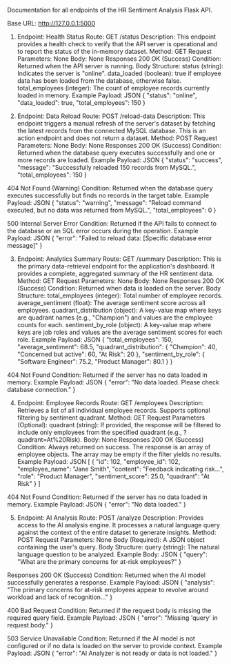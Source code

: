 Documentation for all endpoints of the HR Sentiment Analysis Flask API.

Base URL: http://127.0.0.1:5000

1. Endpoint: Health Status
Route: GET /status
Description: This endpoint provides a health check to verify that the API server is operational and to report the status of the in-memory dataset.
Method: GET
Request
Parameters: None
Body: None
Responses
200 OK (Success)
Condition: Returned when the API server is running.
Body Structure:
status (string): Indicates the server is "online".
data_loaded (boolean): true if employee data has been loaded from the database, otherwise false.
total_employees (integer): The count of employee records currently loaded in memory.
Example Payload:
JSON
{
  "status": "online",
  "data_loaded": true,
  "total_employees": 150
}



2. Endpoint: Data Reload
Route: POST /reload-data
Description: This endpoint triggers a manual refresh of the server's dataset by fetching the latest records from the connected MySQL database. This is an action endpoint and does not return a dataset.
Method: POST
Request
Parameters: None
Body: None
Responses
200 OK (Success)
Condition: Returned when the database query executes successfully and one or more records are loaded.
Example Payload:
JSON
{
  "status": "success",
  "message": "Successfully reloaded 150 records from MySQL.",
  "total_employees": 150
}




404 Not Found (Warning)
Condition: Returned when the database query executes successfully but finds no records in the target table.
Example Payload:
JSON
{
    "status": "warning",
    "message": "Reload command executed, but no data was returned from MySQL.",
    "total_employees": 0
}




500 Internal Server Error
Condition: Returned if the API fails to connect to the database or an SQL error occurs during the operation.
Example Payload:
JSON
{
  "error": "Failed to reload data: [Specific database error message]"
}





3. Endpoint: Analytics Summary
Route: GET /summary
Description: This is the primary data-retrieval endpoint for the application's dashboard. It provides a complete, aggregated summary of the HR sentiment data.
Method: GET
Request
Parameters: None
Body: None
Responses
200 OK (Success)
Condition: Returned when data is loaded on the server.
Body Structure:
total_employees (integer): Total number of employee records.
average_sentiment (float): The average sentiment score across all employees.
quadrant_distribution (object): A key-value map where keys are quadrant names (e.g., "Champion") and values are the employee counts for each.
sentiment_by_role (object): A key-value map where keys are job roles and values are the average sentiment scores for each role.
Example Payload:
JSON
{
  "total_employees": 150,
  "average_sentiment": 68.5,
  "quadrant_distribution": {
    "Champion": 40,
    "Concerned but active": 60,
    "At Risk": 20
  },
  "sentiment_by_role": {
    "Software Engineer": 75.2,
    "Product Manager": 80.1
  }
}




404 Not Found
Condition: Returned if the server has no data loaded in memory.
Example Payload:
JSON
{
  "error": "No data loaded. Please check database connection."
}





4. Endpoint: Employee Records
Route: GET /employees
Description: Retrieves a list of all individual employee records. Supports optional filtering by sentiment quadrant.
Method: GET
Request
Parameters (Optional):
quadrant (string): If provided, the response will be filtered to include only employees from the specified quadrant (e.g., ?quadrant=At%20Risk).
Body: None
Responses
200 OK (Success)
Condition: Always returned on success. The response is an array of employee objects. The array may be empty if the filter yields no results.
Example Payload:
JSON
[
  {
    "id": 102,
    "employee_id": 102,
    "employee_name": "Jane Smith",
    "content": "Feedback indicating risk...",
    "role": "Product Manager",
    "sentiment_score": 25.0,
    "quadrant": "At Risk"
  }
]




404 Not Found
Condition: Returned if the server has no data loaded in memory.
Example Payload:
JSON
{
  "error": "No data loaded."
}





5. Endpoint: AI Analysis
Route: POST /analyze
Description: Provides access to the AI analysis engine. It processes a natural language query against the context of the entire dataset to generate insights.
Method: POST
Request
Parameters: None
Body (Required): A JSON object containing the user's query.
Body Structure:
query (string): The natural language question to be analyzed.
Example Body:
JSON
{
  "query": "What are the primary concerns for at-risk employees?"
}




Responses
200 OK (Success)
Condition: Returned when the AI model successfully generates a response.
Example Payload:
JSON
{
  "analysis": "The primary concerns for at-risk employees appear to revolve around workload and lack of recognition..."
}




400 Bad Request
Condition: Returned if the request body is missing the required query field.
Example Payload:
JSON
{
  "error": "Missing 'query' in request body."
}




503 Service Unavailable
Condition: Returned if the AI model is not configured or if no data is loaded on the server to provide context.
Example Payload:
JSON
{
    "error": "AI Analyzer is not ready or data is not loaded."
}





